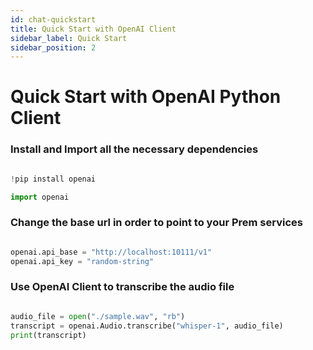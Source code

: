 ```yaml
---
id: chat-quickstart
title: Quick Start with OpenAI Client
sidebar_label: Quick Start
sidebar_position: 2
---
```


# Quick Start with OpenAI Python Client

### Install and Import all the necessary dependencies

```python

!pip install openai

import openai

```

### Change the base url in order to point to your Prem services

```python

openai.api_base = "http://localhost:10111/v1"
openai.api_key = "random-string"

```

### Use OpenAI Client to transcribe the audio file

```python

audio_file = open("./sample.wav", "rb")
transcript = openai.Audio.transcribe("whisper-1", audio_file)
print(transcript)

```